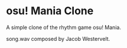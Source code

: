 # osu! Mania Clone

A simple clone of the rhythm game osu! Mania.

song.wav composed by Jacob Westervelt.